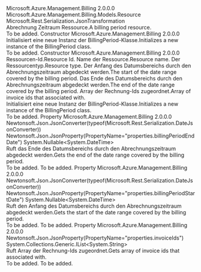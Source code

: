 <Type Name="BillingPeriod" FullName="Microsoft.Azure.Management.Billing.Models.BillingPeriod">
  <TypeSignature Language="C#" Value="public class BillingPeriod : Microsoft.Azure.Management.Billing.Models.Resource" />
  <TypeSignature Language="ILAsm" Value=".class public auto ansi beforefieldinit BillingPeriod extends Microsoft.Azure.Management.Billing.Models.Resource" />
  <TypeSignature Language="DocId" Value="T:Microsoft.Azure.Management.Billing.Models.BillingPeriod" />
  <TypeSignature Language="VB.NET" Value="Public Class BillingPeriod&#xA;Inherits Resource" />
  <TypeSignature Language="F#" Value="type BillingPeriod = class&#xA;    inherit Resource" />
  <AssemblyInfo>
    <AssemblyName>Microsoft.Azure.Management.Billing</AssemblyName>
    <AssemblyVersion>2.0.0.0</AssemblyVersion>
  </AssemblyInfo>
  <Base>
    <BaseTypeName>Microsoft.Azure.Management.Billing.Models.Resource</BaseTypeName>
  </Base>
  <Interfaces />
  <Attributes>
    <Attribute>
      <AttributeName>Microsoft.Rest.Serialization.JsonTransformation</AttributeName>
    </Attribute>
  </Attributes>
  <Docs>
    <summary>
            <span data-ttu-id="50ed4-101">Abrechnung Zeitraum Ressource.</span><span class="sxs-lookup"><span data-stu-id="50ed4-101">A billing period resource.</span></span>
            </summary>
    <remarks>To be added.</remarks>
  </Docs>
  <Members>
    <Member MemberName=".ctor">
      <MemberSignature Language="C#" Value="public BillingPeriod ();" />
      <MemberSignature Language="ILAsm" Value=".method public hidebysig specialname rtspecialname instance void .ctor() cil managed" />
      <MemberSignature Language="DocId" Value="M:Microsoft.Azure.Management.Billing.Models.BillingPeriod.#ctor" />
      <MemberSignature Language="VB.NET" Value="Public Sub New ()" />
      <MemberType>Constructor</MemberType>
      <AssemblyInfo>
        <AssemblyName>Microsoft.Azure.Management.Billing</AssemblyName>
        <AssemblyVersion>2.0.0.0</AssemblyVersion>
      </AssemblyInfo>
      <Parameters />
      <Docs>
        <summary>
            <span data-ttu-id="50ed4-102">Initialisiert eine neue Instanz der BillingPeriod-Klasse.</span><span class="sxs-lookup"><span data-stu-id="50ed4-102">Initializes a new instance of the BillingPeriod class.</span></span>
            </summary>
        <remarks>To be added.</remarks>
      </Docs>
    </Member>
    <Member MemberName=".ctor">
      <MemberSignature Language="C#" Value="public BillingPeriod (string id = null, string name = null, string type = null, Nullable&lt;DateTime&gt; billingPeriodStartDate = null, Nullable&lt;DateTime&gt; billingPeriodEndDate = null, System.Collections.Generic.IList&lt;string&gt; invoiceIds = null);" />
      <MemberSignature Language="ILAsm" Value=".method public hidebysig specialname rtspecialname instance void .ctor(string id, string name, string type, valuetype System.Nullable`1&lt;valuetype System.DateTime&gt; billingPeriodStartDate, valuetype System.Nullable`1&lt;valuetype System.DateTime&gt; billingPeriodEndDate, class System.Collections.Generic.IList`1&lt;string&gt; invoiceIds) cil managed" />
      <MemberSignature Language="DocId" Value="M:Microsoft.Azure.Management.Billing.Models.BillingPeriod.#ctor(System.String,System.String,System.String,System.Nullable{System.DateTime},System.Nullable{System.DateTime},System.Collections.Generic.IList{System.String})" />
      <MemberSignature Language="VB.NET" Value="Public Sub New (Optional id As String = null, Optional name As String = null, Optional type As String = null, Optional billingPeriodStartDate As Nullable(Of DateTime) = null, Optional billingPeriodEndDate As Nullable(Of DateTime) = null, Optional invoiceIds As IList(Of String) = null)" />
      <MemberSignature Language="F#" Value="new Microsoft.Azure.Management.Billing.Models.BillingPeriod : string * string * string * Nullable&lt;DateTime&gt; * Nullable&lt;DateTime&gt; * System.Collections.Generic.IList&lt;string&gt; -&gt; Microsoft.Azure.Management.Billing.Models.BillingPeriod" Usage="new Microsoft.Azure.Management.Billing.Models.BillingPeriod (id, name, type, billingPeriodStartDate, billingPeriodEndDate, invoiceIds)" />
      <MemberType>Constructor</MemberType>
      <AssemblyInfo>
        <AssemblyName>Microsoft.Azure.Management.Billing</AssemblyName>
        <AssemblyVersion>2.0.0.0</AssemblyVersion>
      </AssemblyInfo>
      <Parameters>
        <Parameter Name="id" Type="System.String" />
        <Parameter Name="name" Type="System.String" />
        <Parameter Name="type" Type="System.String" />
        <Parameter Name="billingPeriodStartDate" Type="System.Nullable&lt;System.DateTime&gt;" />
        <Parameter Name="billingPeriodEndDate" Type="System.Nullable&lt;System.DateTime&gt;" />
        <Parameter Name="invoiceIds" Type="System.Collections.Generic.IList&lt;System.String&gt;" />
      </Parameters>
      <Docs>
        <param name="id"><span data-ttu-id="50ed4-103">Ressourcen-Id.</span><span class="sxs-lookup"><span data-stu-id="50ed4-103">Resource Id.</span></span></param>
        <param name="name"><span data-ttu-id="50ed4-104">Name der Ressource.</span><span class="sxs-lookup"><span data-stu-id="50ed4-104">Resource name.</span></span></param>
        <param name="type"><span data-ttu-id="50ed4-105">Der Ressourcentyp.</span><span class="sxs-lookup"><span data-stu-id="50ed4-105">Resource type.</span></span></param>
        <param name="billingPeriodStartDate"><span data-ttu-id="50ed4-106">Der Anfang des Datumsbereichs durch den Abrechnungszeitraum abgedeckt werden.</span><span class="sxs-lookup"><span data-stu-id="50ed4-106">The start of the date range covered by the billing period.</span></span></param>
        <param name="billingPeriodEndDate"><span data-ttu-id="50ed4-107">Das Ende des Datumsbereichs durch den Abrechnungszeitraum abgedeckt werden.</span><span class="sxs-lookup"><span data-stu-id="50ed4-107">The end of the date range covered by the billing period.</span></span></param>
        <param name="invoiceIds"><span data-ttu-id="50ed4-108">Array der Rechnung-Ids zugeordnet.</span><span class="sxs-lookup"><span data-stu-id="50ed4-108">Array of invoice ids that associated with.</span></span></param>
        <summary>
            <span data-ttu-id="50ed4-109">Initialisiert eine neue Instanz der BillingPeriod-Klasse.</span><span class="sxs-lookup"><span data-stu-id="50ed4-109">Initializes a new instance of the BillingPeriod class.</span></span>
            </summary>
        <remarks>To be added.</remarks>
      </Docs>
    </Member>
    <Member MemberName="BillingPeriodEndDate">
      <MemberSignature Language="C#" Value="public Nullable&lt;DateTime&gt; BillingPeriodEndDate { get; }" />
      <MemberSignature Language="ILAsm" Value=".property instance valuetype System.Nullable`1&lt;valuetype System.DateTime&gt; BillingPeriodEndDate" />
      <MemberSignature Language="DocId" Value="P:Microsoft.Azure.Management.Billing.Models.BillingPeriod.BillingPeriodEndDate" />
      <MemberSignature Language="VB.NET" Value="Public ReadOnly Property BillingPeriodEndDate As Nullable(Of DateTime)" />
      <MemberSignature Language="F#" Value="member this.BillingPeriodEndDate : Nullable&lt;DateTime&gt;" Usage="Microsoft.Azure.Management.Billing.Models.BillingPeriod.BillingPeriodEndDate" />
      <MemberType>Property</MemberType>
      <AssemblyInfo>
        <AssemblyName>Microsoft.Azure.Management.Billing</AssemblyName>
        <AssemblyVersion>2.0.0.0</AssemblyVersion>
      </AssemblyInfo>
      <Attributes>
        <Attribute>
          <AttributeName>Newtonsoft.Json.JsonConverter(typeof(Microsoft.Rest.Serialization.DateJsonConverter))</AttributeName>
        </Attribute>
        <Attribute>
          <AttributeName>Newtonsoft.Json.JsonProperty(PropertyName="properties.billingPeriodEndDate")</AttributeName>
        </Attribute>
      </Attributes>
      <ReturnValue>
        <ReturnType>System.Nullable&lt;System.DateTime&gt;</ReturnType>
      </ReturnValue>
      <Docs>
        <summary>
            <span data-ttu-id="50ed4-110">Ruft das Ende des Datumsbereichs durch den Abrechnungszeitraum abgedeckt werden.</span><span class="sxs-lookup"><span data-stu-id="50ed4-110">Gets the end of the date range covered by the billing period.</span></span>
            </summary>
        <value>To be added.</value>
        <remarks>To be added.</remarks>
      </Docs>
    </Member>
    <Member MemberName="BillingPeriodStartDate">
      <MemberSignature Language="C#" Value="public Nullable&lt;DateTime&gt; BillingPeriodStartDate { get; }" />
      <MemberSignature Language="ILAsm" Value=".property instance valuetype System.Nullable`1&lt;valuetype System.DateTime&gt; BillingPeriodStartDate" />
      <MemberSignature Language="DocId" Value="P:Microsoft.Azure.Management.Billing.Models.BillingPeriod.BillingPeriodStartDate" />
      <MemberSignature Language="VB.NET" Value="Public ReadOnly Property BillingPeriodStartDate As Nullable(Of DateTime)" />
      <MemberSignature Language="F#" Value="member this.BillingPeriodStartDate : Nullable&lt;DateTime&gt;" Usage="Microsoft.Azure.Management.Billing.Models.BillingPeriod.BillingPeriodStartDate" />
      <MemberType>Property</MemberType>
      <AssemblyInfo>
        <AssemblyName>Microsoft.Azure.Management.Billing</AssemblyName>
        <AssemblyVersion>2.0.0.0</AssemblyVersion>
      </AssemblyInfo>
      <Attributes>
        <Attribute>
          <AttributeName>Newtonsoft.Json.JsonConverter(typeof(Microsoft.Rest.Serialization.DateJsonConverter))</AttributeName>
        </Attribute>
        <Attribute>
          <AttributeName>Newtonsoft.Json.JsonProperty(PropertyName="properties.billingPeriodStartDate")</AttributeName>
        </Attribute>
      </Attributes>
      <ReturnValue>
        <ReturnType>System.Nullable&lt;System.DateTime&gt;</ReturnType>
      </ReturnValue>
      <Docs>
        <summary>
            <span data-ttu-id="50ed4-111">Ruft den Anfang des Datumsbereichs durch den Abrechnungszeitraum abgedeckt werden.</span><span class="sxs-lookup"><span data-stu-id="50ed4-111">Gets the start of the date range covered by the billing period.</span></span>
            </summary>
        <value>To be added.</value>
        <remarks>To be added.</remarks>
      </Docs>
    </Member>
    <Member MemberName="InvoiceIds">
      <MemberSignature Language="C#" Value="public System.Collections.Generic.IList&lt;string&gt; InvoiceIds { get; }" />
      <MemberSignature Language="ILAsm" Value=".property instance class System.Collections.Generic.IList`1&lt;string&gt; InvoiceIds" />
      <MemberSignature Language="DocId" Value="P:Microsoft.Azure.Management.Billing.Models.BillingPeriod.InvoiceIds" />
      <MemberSignature Language="VB.NET" Value="Public ReadOnly Property InvoiceIds As IList(Of String)" />
      <MemberSignature Language="F#" Value="member this.InvoiceIds : System.Collections.Generic.IList&lt;string&gt;" Usage="Microsoft.Azure.Management.Billing.Models.BillingPeriod.InvoiceIds" />
      <MemberType>Property</MemberType>
      <AssemblyInfo>
        <AssemblyName>Microsoft.Azure.Management.Billing</AssemblyName>
        <AssemblyVersion>2.0.0.0</AssemblyVersion>
      </AssemblyInfo>
      <Attributes>
        <Attribute>
          <AttributeName>Newtonsoft.Json.JsonProperty(PropertyName="properties.invoiceIds")</AttributeName>
        </Attribute>
      </Attributes>
      <ReturnValue>
        <ReturnType>System.Collections.Generic.IList&lt;System.String&gt;</ReturnType>
      </ReturnValue>
      <Docs>
        <summary>
            <span data-ttu-id="50ed4-112">Ruft Array der Rechnung-Ids zugeordnet.</span><span class="sxs-lookup"><span data-stu-id="50ed4-112">Gets array of invoice ids that associated with.</span></span>
            </summary>
        <value>To be added.</value>
        <remarks>To be added.</remarks>
      </Docs>
    </Member>
  </Members>
</Type>
